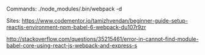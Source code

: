 Commands:
./node_modules/.bin/webpack -d

Sites:
https://www.codementor.io/tamizhvendan/beginner-guide-setup-reactjs-environment-npm-babel-6-webpack-du107r9zr

http://stackoverflow.com/questions/35215461/error-in-cannot-find-module-babel-core-using-react-js-webpack-and-express-s
